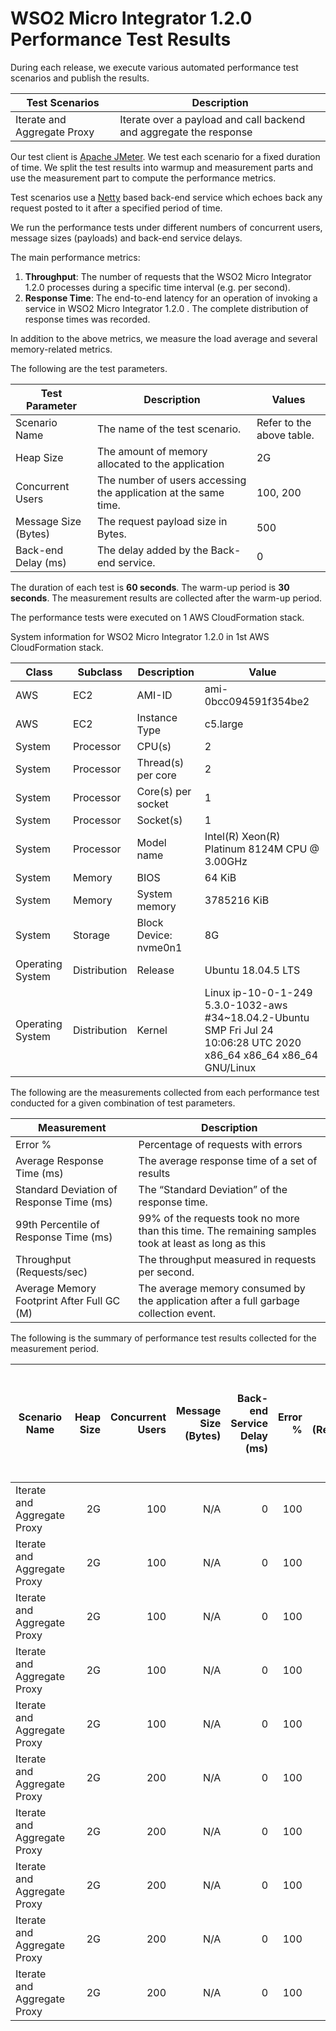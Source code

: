 # WSO2 Micro Integrator 1.2.0 Performance Test Results

During each release, we execute various automated performance test scenarios and publish the results.

| Test Scenarios | Description |
| --- | --- |
| Iterate and Aggregate Proxy | Iterate over a payload and call backend and aggregate the response |

Our test client is [Apache JMeter](https://jmeter.apache.org/index.html). We test each scenario for a fixed duration of
time. We split the test results into warmup and measurement parts and use the measurement part to compute the
performance metrics.

Test scenarios use a [Netty](https://netty.io/) based back-end service which echoes back any request
posted to it after a specified period of time.

We run the performance tests under different numbers of concurrent users, message sizes (payloads) and back-end service
delays.

The main performance metrics:

1. **Throughput**: The number of requests that the WSO2 Micro Integrator 1.2.0 processes during a specific time interval (e.g. per second).
2. **Response Time**: The end-to-end latency for an operation of invoking a service in WSO2 Micro Integrator 1.2.0 . The complete distribution of response times was recorded.

In addition to the above metrics, we measure the load average and several memory-related metrics.

The following are the test parameters.

| Test Parameter | Description | Values |
| --- | --- | --- |
| Scenario Name | The name of the test scenario. | Refer to the above table. |
| Heap Size | The amount of memory allocated to the application | 2G |
| Concurrent Users | The number of users accessing the application at the same time. | 100, 200 |
| Message Size (Bytes) | The request payload size in Bytes. | 500 |
| Back-end Delay (ms) | The delay added by the Back-end service. | 0 |

The duration of each test is **60 seconds**. The warm-up period is **30 seconds**.
The measurement results are collected after the warm-up period.

The performance tests were executed on 1 AWS CloudFormation stack.


System information for WSO2 Micro Integrator 1.2.0 in 1st AWS CloudFormation stack.

| Class | Subclass | Description | Value |
| --- | --- | --- | --- |
| AWS | EC2 | AMI-ID | ami-0bcc094591f354be2 |
| AWS | EC2 | Instance Type | c5.large |
| System | Processor | CPU(s) | 2 |
| System | Processor | Thread(s) per core | 2 |
| System | Processor | Core(s) per socket | 1 |
| System | Processor | Socket(s) | 1 |
| System | Processor | Model name | Intel(R) Xeon(R) Platinum 8124M CPU @ 3.00GHz |
| System | Memory | BIOS | 64 KiB |
| System | Memory | System memory | 3785216 KiB |
| System | Storage | Block Device: nvme0n1 | 8G |
| Operating System | Distribution | Release | Ubuntu 18.04.5 LTS |
| Operating System | Distribution | Kernel | Linux ip-10-0-1-249 5.3.0-1032-aws #34~18.04.2-Ubuntu SMP Fri Jul 24 10:06:28 UTC 2020 x86_64 x86_64 x86_64 GNU/Linux |


The following are the measurements collected from each performance test conducted for a given combination of
test parameters.

| Measurement | Description |
| --- | --- |
| Error % | Percentage of requests with errors |
| Average Response Time (ms) | The average response time of a set of results |
| Standard Deviation of Response Time (ms) | The “Standard Deviation” of the response time. |
| 99th Percentile of Response Time (ms) | 99% of the requests took no more than this time. The remaining samples took at least as long as this |
| Throughput (Requests/sec) | The throughput measured in requests per second. |
| Average Memory Footprint After Full GC (M) | The average memory consumed by the application after a full garbage collection event. |

The following is the summary of performance test results collected for the measurement period.

|  Scenario Name | Heap Size | Concurrent Users | Message Size (Bytes) | Back-end Service Delay (ms) | Error % | Throughput (Requests/sec) | Average Response Time (ms) | Standard Deviation of Response Time (ms) | 99th Percentile of Response Time (ms) | WSO2 Micro Integrator 1.2.0 GC Throughput (%) | Average WSO2 Micro Integrator 1.2.0 Memory Footprint After Full GC (M) |
|---|---:|---:|---:|---:|---:|---:|---:|---:|---:|---:|---:|
|  Iterate and Aggregate Proxy | 2G | 100 | N/A | 0 | 100 | 673.91 | 111.97 | 60.01 | 301 | 95.63 | 28.376 |
|  Iterate and Aggregate Proxy | 2G | 100 | N/A | 0 | 100 | 462.03 | 163.54 | 75.14 | 385 | N/A | N/A |
|  Iterate and Aggregate Proxy | 2G | 100 | N/A | 0 | 100 | 251.97 | 299.61 | 129.06 | 667 | N/A | N/A |
|  Iterate and Aggregate Proxy | 2G | 100 | N/A | 0 | 100 | 70.23 | 1061.23 | 514.78 | 2383 | N/A | N/A |
|  Iterate and Aggregate Proxy | 2G | 100 | N/A | 0 | 100 | 29.1 | 2549.49 | 786.95 | 3887 | N/A | N/A |
|  Iterate and Aggregate Proxy | 2G | 200 | N/A | 0 | 100 | 751.42 | 199.28 | 157.55 | 543 | N/A | N/A |
|  Iterate and Aggregate Proxy | 2G | 200 | N/A | 0 | 100 | 428.82 | 350.94 | 145.2 | 755 | N/A | N/A |
|  Iterate and Aggregate Proxy | 2G | 200 | N/A | 0 | 100 | 194.68 | 766.42 | 446.01 | 2175 | N/A | N/A |
|  Iterate and Aggregate Proxy | 2G | 200 | N/A | 0 | 100 | 56.26 | 2624.4 | 778.14 | 4415 | N/A | N/A |
|  Iterate and Aggregate Proxy | 2G | 200 | N/A | 0 | 100 | 23.36 | 5879.73 | 1261.2 | 8511 | N/A | N/A |
